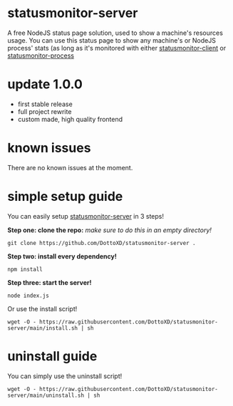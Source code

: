 # statusmonitor-server

A free NodeJS status page solution, used to show a machine's resources usage.
You can use this status page to show any machine's or NodeJS process' stats (as long as it's monitored with either [statusmonitor-client](https://github.com/DottoXD/statusmonitor-client) or [statusmonitor-process](https://github.com/DottoXD/statusmonitor-process)

# update 1.0.0

-  first stable release
-  full project rewrite
-  custom made, high quality frontend

# known issues

There are no known issues at the moment.

# simple setup guide

You can easily setup [statusmonitor-server](https://github.com/DottoXD/statusmonitor-server) in 3 steps!

**Step one: clone the repo:**
_make sure to do this in an empty directory!_

```
git clone https://github.com/DottoXD/statusmonitor-server .
```

**Step two: install every dependency!**

```
npm install
```

**Step three: start the server!**

```
node index.js
```

Or use the install script!

```
wget -O - https://raw.githubusercontent.com/DottoXD/statusmonitor-server/main/install.sh | sh
```

# uninstall guide

You can simply use the uninstall script!

```
wget -O - https://raw.githubusercontent.com/DottoXD/statusmonitor-server/main/uninstall.sh | sh
```
